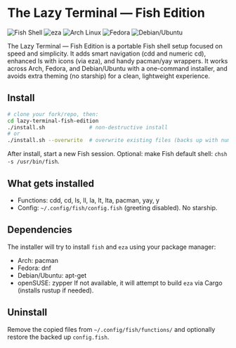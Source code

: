 # The Lazy Terminal — Fish Edition

![Fish Shell](https://img.shields.io/badge/shell-fish-00A0E6?logo=fish)
![eza](https://img.shields.io/badge/tool-eza-7C3AED)
![Arch Linux](https://img.shields.io/badge/support-Arch-blue?logo=arch-linux)
![Fedora](https://img.shields.io/badge/support-Fedora-294172?logo=fedora)
![Debian/Ubuntu](https://img.shields.io/badge/support-Debian%2FUbuntu-A81D33?logo=debian)

The Lazy Terminal — Fish Edition is a portable Fish shell setup focused on speed and simplicity. It adds smart navigation (cdd and numeric cd), enhanced ls with icons (via eza), and handy pacman/yay wrappers. It works across Arch, Fedora, and Debian/Ubuntu with a one-command installer, and avoids extra theming (no starship) for a clean, lightweight experience.

## Install

```bash
# clone your fork/repo, then:
cd lazy-terminal-fish-edition
./install.sh              # non-destructive install
# or
./install.sh --overwrite  # overwrite existing files (backs up with numbered suffixes)
```

After install, start a new Fish session. Optional: make Fish default shell: `chsh -s /usr/bin/fish`.

## What gets installed
- Functions: cdd, cd, ls, ll, la, lt, lta, pacman, yay, y
- Config: `~/.config/fish/config.fish` (greeting disabled). No starship.

## Dependencies
The installer will try to install `fish` and `eza` using your package manager:
- Arch: pacman
- Fedora: dnf
- Debian/Ubuntu: apt-get
- openSUSE: zypper
If not available, it will attempt to build `eza` via Cargo (installs rustup if needed).

## Uninstall
Remove the copied files from `~/.config/fish/functions/` and optionally restore the backed up `config.fish`.
